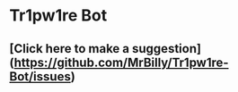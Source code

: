 # Tr1pw1re Bot

## [Click here to make a suggestion] (https://github.com/MrBilly/Tr1pw1re-Bot/issues)
